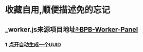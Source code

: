 # 收藏自用,顺便描述免的忘记
## _worker.js来源项目地址[💦BPB-Worker-Panel](https://github.com/bia-pain-bache/BPB-Worker-Panel)

### 1.[点开自动生成一个UUID](https://www.uuidgenerator.net)




